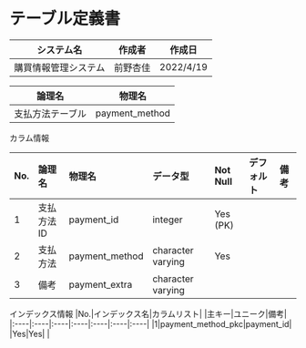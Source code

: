 # テーブル定義書

|システム名|作成者|作成日|
|----|----|----|
|購買情報管理システム|前野杏佳|2022/4/19|

|論理名|物理名|
|----|----|
|支払方法テーブル|payment_method|


カラム情報

|No.|論理名|物理名|データ型|Not Null|デフォルト|備考|
|:----|:----|:----|:----|:----|:----|:----|
|1|支払方法ID|payment_id|integer|Yes (PK)| | |
|2|支払方法|payment_method|character varying|Yes| | |
|3|備考|payment_extra|character varying| | | |

インデックス情報
|No.|インデックス名|カラムリスト| |主キー|ユニーク|備考|
|:----|:----|:----|:----|:----|:----|:----|
|1|payment_method_pkc|payment_id| |Yes|Yes| |

